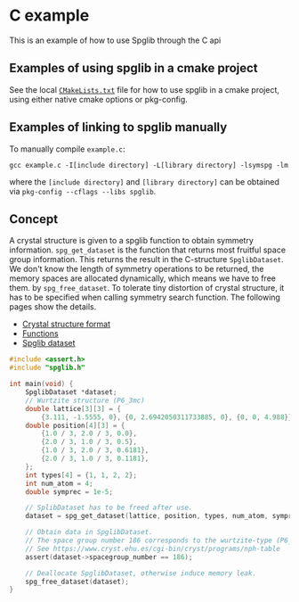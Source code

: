 # C example

This is an example of how to use Spglib through the C api

## Examples of using spglib in a cmake project

See the local [`CMakeLists.txt`](CMakeLists.txt) file for how to use
spglib in a cmake project, using either native cmake options or pkg-config.

## Examples of linking to spglib manually

To manually compile `example.c`:

```console
gcc example.c -I[include directory] -L[library directory] -lsymspg -lm
```

where the `[include directory]` and `[library directory]` can be obtained
via `pkg-config --cflags --libs spglib`.

## Concept

A crystal structure is given to a spglib function to obtain symmetry
information. `spg_get_dataset` is the function that returns most fruitful
space group information. This returns the result in the C-structure
`SpglibDataset`. We don't know the length of symmetry operations to be returned,
the memory spaces are allocated dynamically, which means we have to free them.
by `spg_free_dataset`. To tolerate tiny distortion of crystal structure,
it has to be specified when calling symmetry search function. The following
pages show the details.

- [Crystal structure format](https://spglib.github.io/spglib/variable.html)
- [Functions](https://spglib.github.io/spglib/api.html)
- [Spglib dataset](https://spglib.github.io/spglib/dataset.html)

```C
#include <assert.h>
#include "spglib.h"

int main(void) {
    SpglibDataset *dataset;
    // Wurtzite structure (P6_3mc)
    double lattice[3][3] = {
        {3.111, -1.5555, 0}, {0, 2.6942050311733885, 0}, {0, 0, 4.988}};
    double position[4][3] = {
        {1.0 / 3, 2.0 / 3, 0.0},
        {2.0 / 3, 1.0 / 3, 0.5},
        {1.0 / 3, 2.0 / 3, 0.6181},
        {2.0 / 3, 1.0 / 3, 0.1181},
    };
    int types[4] = {1, 1, 2, 2};
    int num_atom = 4;
    double symprec = 1e-5;

    // SplibDataset has to be freed after use.
    dataset = spg_get_dataset(lattice, position, types, num_atom, symprec);

    // Obtain data in SpglibDataset.
    // The space group number 186 corresponds to the wurtzite-type (P6_3mc).
    // See https://www.cryst.ehu.es/cgi-bin/cryst/programs/nph-table
    assert(dataset->spacegroup_number == 186);

    // Deallocate SpglibDataset, otherwise induce memory leak.
    spg_free_dataset(dataset);
}
```
